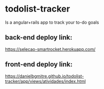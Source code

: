 # todolist-tracker
Is a angular+rails app to track your to-do goals

## back-end deploy link:
https://selecao-smartrocket.herokuapp.com/

## front-end deploy link:
https://danielbgmitre.github.io/todolist-tracker/app/views/atividades/index.html
